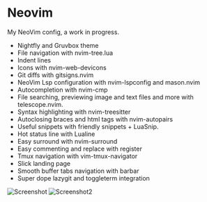 # Neovim

My NeoVim config, a work in progress.

- Nightfly and Gruvbox theme
- File navigation with nvim-tree.lua
- Indent lines
- Icons with nvim-web-devicons
- Git diffs with gitsigns.nvim
- NeoVim Lsp configuration with nvim-lspconfig and mason.nvim
- Autocompletion with nvim-cmp
- File searching, previewing image and text files and more with telescope.nvim.
- Syntax highlighting with nvim-treesitter
- Autoclosing braces and html tags with nvim-autopairs
- Useful snippets with friendly snippets + LuaSnip.
- Hot status line with Lualine
- Easy surround with nvim-surround
- Easy commenting and replace with register
- Tmux navigation with vim-tmux-navigator
- Slick landing page
- Smooth buffer tabs navigation with barbar
- Super dope lazygit and toggleterm integration

![Screenshot](https://i.ibb.co/5c3vBbH/Editormin.png)
![Screenshot2](https://i.ibb.co/6NjDDP3/colortheme2.png)
